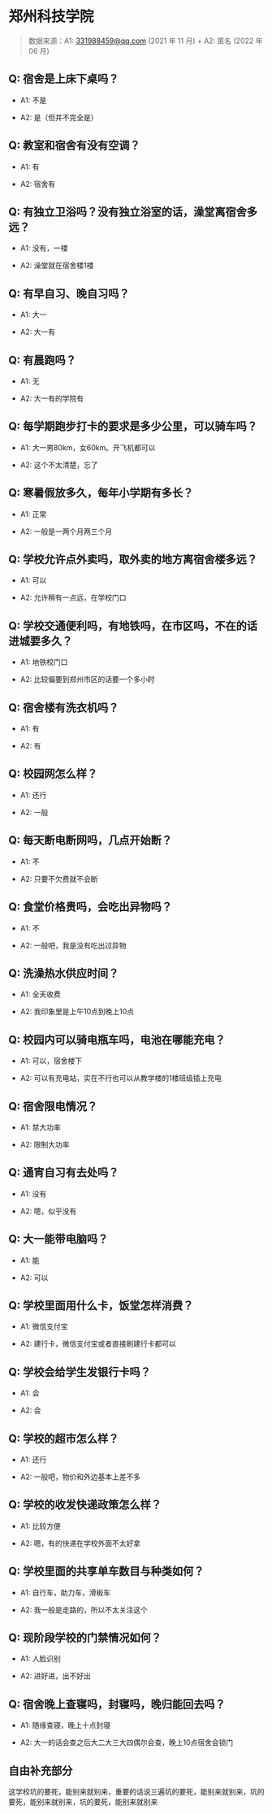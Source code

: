 # 郑州科技学院

> 数据来源：A1: 331988459@qq.com (2021 年 11 月) + A2: 匿名 (2022 年 06 月)

## Q: 宿舍是上床下桌吗？

- A1: 不是

- A2: 是（但并不完全是）

## Q: 教室和宿舍有没有空调？

- A1: 有

- A2: 宿舍有

## Q: 有独立卫浴吗？没有独立浴室的话，澡堂离宿舍多远？

- A1: 没有，一楼

- A2: 澡堂就在宿舍楼1楼

## Q: 有早自习、晚自习吗？

- A1: 大一

- A2: 大一有

## Q: 有晨跑吗？

- A1: 无

- A2: 大一有的学院有

## Q: 每学期跑步打卡的要求是多少公里，可以骑车吗？

- A1: 大一男80km，女60km。开飞机都可以

- A2: 这个不太清楚，忘了

## Q: 寒暑假放多久，每年小学期有多长？

- A1: 正常

- A2: 一般是一两个月两三个月

## Q: 学校允许点外卖吗，取外卖的地方离宿舍楼多远？

- A1: 可以

- A2: 允许稍有一点远，在学校门口

## Q: 学校交通便利吗，有地铁吗，在市区吗，不在的话进城要多久？

- A1: 地铁校门口

- A2: 比较偏要到郑州市区的话要一个多小时

## Q: 宿舍楼有洗衣机吗？

- A1: 有

- A2: 有

## Q: 校园网怎么样？

- A1: 还行

- A2: 一般

## Q: 每天断电断网吗，几点开始断？

- A1: 不

- A2: 只要不欠费就不会断

## Q: 食堂价格贵吗，会吃出异物吗？

- A1: 不

- A2: 一般吧，我是没有吃出过异物

## Q: 洗澡热水供应时间？

- A1: 全天收费

- A2: 我印象里是上午10点到晚上10点

## Q: 校园内可以骑电瓶车吗，电池在哪能充电？

- A1: 可以，宿舍楼下

- A2: 可以有充电站，实在不行也可以从教学楼的1楼班级插上充电

## Q: 宿舍限电情况？

- A1: 禁大功率

- A2: 限制大功率

## Q: 通宵自习有去处吗？

- A1: 没有

- A2: 嗯，似乎没有

## Q: 大一能带电脑吗？

- A1: 能

- A2: 可以

## Q: 学校里面用什么卡，饭堂怎样消费？

- A1: 微信支付宝

- A2: 建行卡，微信支付宝或者直接刷建行卡都可以

## Q: 学校会给学生发银行卡吗？

- A1: 会

- A2: 会

## Q: 学校的超市怎么样？

- A1: 还行

- A2: 一般吧，物价和外边基本上差不多

## Q: 学校的收发快递政策怎么样？

- A1: 比较方便

- A2: 嗯，有的快递在学校外面不太好拿

## Q: 学校里面的共享单车数目与种类如何？

- A1: 自行车，助力车，滑板车

- A2: 我一般是走路的，所以不太关注这个

## Q: 现阶段学校的门禁情况如何？

- A1: 人脸识别

- A2: 进好进，出不好出

## Q: 宿舍晚上查寝吗，封寝吗，晚归能回去吗？

- A1: 随缘查寝，晚上十点封寝

- A2: 大一的话会查之后大二大三大四偶尔会查，晚上10点宿舍会锁门

## 自由补充部分

这学校坑的要死，能别来就别来，重要的话说三遍坑的要死，能别来就别来，坑的要死，能别来就别来，坑的要死，能别来就别来